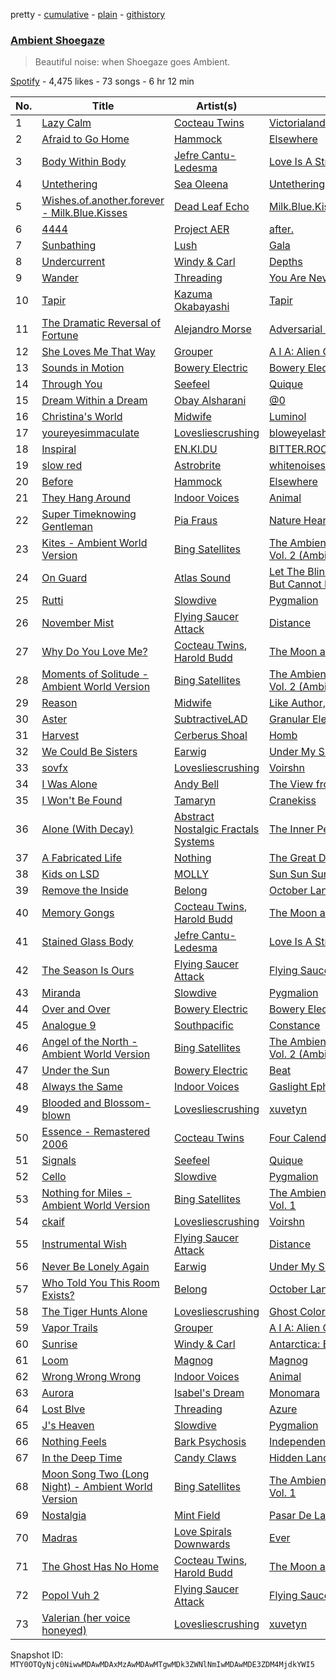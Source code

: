 pretty - [cumulative](/playlists/cumulative/37i9dQZF1DWYIlyW5yvFjI.md) - [plain](/playlists/plain/37i9dQZF1DWYIlyW5yvFjI) - [githistory](https://github.githistory.xyz/mackorone/spotify-playlist-archive/blob/main/playlists/plain/37i9dQZF1DWYIlyW5yvFjI)

### [Ambient Shoegaze](https://open.spotify.com/playlist/37i9dQZF1DWYIlyW5yvFjI)

> Beautiful noise: when Shoegaze goes Ambient.

[Spotify](https://open.spotify.com/user/spotify) - 4,475 likes - 73 songs - 6 hr 12 min

| No. | Title | Artist(s) | Album | Length |
|---|---|---|---|---|
| 1 | [Lazy Calm](https://open.spotify.com/track/6MWnAibO1HAEhlrHoH1kNi) | [Cocteau Twins](https://open.spotify.com/artist/5Wabl1lPdNOeIn0SQ5A1mp) | [Victorialand](https://open.spotify.com/album/6dFmNBt5ZLbaqf7PCtuvUv) | 6:34 |
| 2 | [Afraid to Go Home](https://open.spotify.com/track/4gviL1nTvv8DPRxR9U6o7E) | [Hammock](https://open.spotify.com/artist/0VOR7Ie9xUSb45fzIIVJQ1) | [Elsewhere](https://open.spotify.com/album/4Qlt9lQidbI8GC2Kvuy4ZF) | 3:59 |
| 3 | [Body Within Body](https://open.spotify.com/track/3aey9i2dPEUCyaQ9HXxiZy) | [Jefre Cantu\-Ledesma](https://open.spotify.com/artist/5MqgtmMdtrsZIQpZzLhpX5) | [Love Is A Stream](https://open.spotify.com/album/0PeiGSI11Ym2KeXhIYjtf5) | 2:27 |
| 4 | [Untethering](https://open.spotify.com/track/2qwUHXTpXXDGuCpjbssBdQ) | [Sea Oleena](https://open.spotify.com/artist/4WnK1atCqqiU7DRaOChhKP) | [Untethering](https://open.spotify.com/album/7pQyhMhsJvmpghevCKZnhw) | 6:58 |
| 5 | [Wishes.of.another.forever \- Milk.Blue.Kisses](https://open.spotify.com/track/2RJFuXs13fCIsoH8sWbUHU) | [Dead Leaf Echo](https://open.spotify.com/artist/01LMQqIUwK08rW4L9pevlH) | [Milk.Blue.Kisses.And.Whalebone.Wishes](https://open.spotify.com/album/6qVYgHgrdEW7wlGm9MlUvX) | 3:32 |
| 6 | [4444](https://open.spotify.com/track/4EpREwI7WsRyihf9R46Lkn) | [Project AER](https://open.spotify.com/artist/0iMWUBpWAGKAenBVePrZFP) | [after.](https://open.spotify.com/album/0lySn87GZkkmgPOInrnuC2) | 5:09 |
| 7 | [Sunbathing](https://open.spotify.com/track/0Mx4zIk3PqzD8Fne4KSssM) | [Lush](https://open.spotify.com/artist/3ysp8GwsheDcBxP9q65lBg) | [Gala](https://open.spotify.com/album/1UBjGsLtSkSMHlBkCc2OI4) | 3:11 |
| 8 | [Undercurrent](https://open.spotify.com/track/6Qyy9fqDBBZyl90snerjl0) | [Windy & Carl](https://open.spotify.com/artist/6qNSgOBq7aNMSUh1lxUhYq) | [Depths](https://open.spotify.com/album/4N2itOeznvkwIysfQVjGP1) | 4:41 |
| 9 | [Wander](https://open.spotify.com/track/2d3Mr1U4jskIPwxj4OV5ut) | [Threading](https://open.spotify.com/artist/4IuvDi4ag4P9pPehjdY4dm) | [You Are Never Enough](https://open.spotify.com/album/3lBNc4MA6kiW7wNeFoTy7j) | 2:20 |
| 10 | [Tapir](https://open.spotify.com/track/65L1bYGDGVWBQT1mWL1kYa) | [Kazuma Okabayashi](https://open.spotify.com/artist/5wERxGUf4rAPnGdfLDrewa) | [Tapir](https://open.spotify.com/album/1irDXGPlQ4AjsrMGepCbKG) | 4:03 |
| 11 | [The Dramatic Reversal of Fortune](https://open.spotify.com/track/5dIbqMF9JA3ByO4hLehLHQ) | [Alejandro Morse](https://open.spotify.com/artist/1aCABCUNTciYIqotcWSry6) | [Adversarial Policies](https://open.spotify.com/album/62Bv4Qi83NM7q3F9bXoCDm) | 8:10 |
| 12 | [She Loves Me That Way](https://open.spotify.com/track/6SAtmwkARP0M3BF11EsVqy) | [Grouper](https://open.spotify.com/artist/31uyAcnY0kjjKKIQZMKX4i) | [A I A: Alien Observer](https://open.spotify.com/album/4Z1BFX1oBckY8bhGEWMYmi) | 8:34 |
| 13 | [Sounds in Motion](https://open.spotify.com/track/0YQGool1LGn9toWTigX9RX) | [Bowery Electric](https://open.spotify.com/artist/6a27jEzxHDgONdmADAGcej) | [Bowery Electric](https://open.spotify.com/album/0TkVShVL8Jnt7TWaOSPj0V) | 3:01 |
| 14 | [Through You](https://open.spotify.com/track/1WyfKeDIt4sJt2MpE81fN8) | [Seefeel](https://open.spotify.com/artist/0jyH4jtanxaysaxwDVhR6f) | [Quique](https://open.spotify.com/album/3r5NrFdXR5yr4HgVoTtklt) | 5:48 |
| 15 | [Dream Within a Dream](https://open.spotify.com/track/1eoJKUTvQQgOn7po5g3yju) | [Obay Alsharani](https://open.spotify.com/artist/41rKw6IAMgfQ3g41byDtwH) | [@0](https://open.spotify.com/album/0lzZgKs9XvoMHjPpBLWYA3) | 4:48 |
| 16 | [Christina's World](https://open.spotify.com/track/2RvCoSz9wUlDIiSymOuLf4) | [Midwife](https://open.spotify.com/artist/5vjIHa1u3TnOlDvVDR9qQa) | [Luminol](https://open.spotify.com/album/4bga9m78vaVd0aXbUpfcHa) | 4:20 |
| 17 | [youreyesimmaculate](https://open.spotify.com/track/6AAHrly84tTY3hVufCByxr) | [Lovesliescrushing](https://open.spotify.com/artist/06yvjjrPokJGC66DzFfCkF) | [bloweyelashwish](https://open.spotify.com/album/6BG7NoX84aiRFWseVIS8eA) | 4:19 |
| 18 | [Inspiral](https://open.spotify.com/track/2g5wSGjYZB8gMGMgyKuVd8) | [EN.KI.DU](https://open.spotify.com/artist/1dZP0pipirizLq80zTSSBE) | [BITTER.ROOT](https://open.spotify.com/album/2LIZdIGqsOqJ9w31QHLAe4) | 4:36 |
| 19 | [slow red](https://open.spotify.com/track/0SrPlbUxnu6PxNCpFqPzb3) | [Astrobrite](https://open.spotify.com/artist/1nerWM6ECWXUcvDgGtBLcJ) | [whitenoisesuperstar](https://open.spotify.com/album/72Jm0PgBSIbCSp6tbsb4Ho) | 3:26 |
| 20 | [Before](https://open.spotify.com/track/36HuznTUxRCiEyf4NgRswn) | [Hammock](https://open.spotify.com/artist/0VOR7Ie9xUSb45fzIIVJQ1) | [Elsewhere](https://open.spotify.com/album/4Qlt9lQidbI8GC2Kvuy4ZF) | 3:23 |
| 21 | [They Hang Around](https://open.spotify.com/track/020zR0WTozG8RVfaZjyDcp) | [Indoor Voices](https://open.spotify.com/artist/6D56w3oYBWaQWjAfhJKUhK) | [Animal](https://open.spotify.com/album/5pdtKsFu8C9krpD14lmVWp) | 4:25 |
| 22 | [Super Timeknowing Gentleman](https://open.spotify.com/track/6RgA0Bs2Fzt3LfXEcdFiNq) | [Pia Fraus](https://open.spotify.com/artist/15cjYStG6SRmTS9d5wNVxT) | [Nature Heart Software](https://open.spotify.com/album/25NpVtdgL29klIrre3mion) | 2:23 |
| 23 | [Kites \- Ambient World Version](https://open.spotify.com/track/1n6G7XsgJlem2gmHi7wz6t) | [Bing Satellites](https://open.spotify.com/artist/0K6ADYj3sxtqPrqyTq400i) | [The Ambient World of Bing Satellites, Vol\. 2 \(Ambient World Version\)](https://open.spotify.com/album/5lGytwtFhT25XEOnAengTU) | 4:18 |
| 24 | [On Guard](https://open.spotify.com/track/6nsOyNw5N4IZ6K37QFKvqH) | [Atlas Sound](https://open.spotify.com/artist/3kGhAL9j1WyNjNkWTRQd8T) | [Let The Blind Lead Those Who Can See But Cannot Feel](https://open.spotify.com/album/49zrTjgVrpT0vC4YBAY4q3) | 3:40 |
| 25 | [Rutti](https://open.spotify.com/track/03wpSoF5jgbHyVcrdvL9t1) | [Slowdive](https://open.spotify.com/artist/72X6FHxaShda0XeQw3vbeF) | [Pygmalion](https://open.spotify.com/album/7n7VUw9XFam4zMT7zn99tq) | 10:06 |
| 26 | [November Mist](https://open.spotify.com/track/2Upi0w32GEn3fK8DvdAZvn) | [Flying Saucer Attack](https://open.spotify.com/artist/336fB3AJgK8AvHX5bD8d9A) | [Distance](https://open.spotify.com/album/74ZkZnZe0M4M3xwkTgTf81) | 5:00 |
| 27 | [Why Do You Love Me?](https://open.spotify.com/track/6mnDez8mWJqlTyp6GjCKKR) | [Cocteau Twins](https://open.spotify.com/artist/5Wabl1lPdNOeIn0SQ5A1mp), [Harold Budd](https://open.spotify.com/artist/3uOCouLFR4bVx0XeiQJSbl) | [The Moon and the Melodies](https://open.spotify.com/album/5v2I3i4RPD8T1XV0pjvPNo) | 4:51 |
| 28 | [Moments of Solitude \- Ambient World Version](https://open.spotify.com/track/5qoHYWgESM6RtH0ugaisgC) | [Bing Satellites](https://open.spotify.com/artist/0K6ADYj3sxtqPrqyTq400i) | [The Ambient World of Bing Satellites, Vol\. 2 \(Ambient World Version\)](https://open.spotify.com/album/5lGytwtFhT25XEOnAengTU) | 8:39 |
| 29 | [Reason](https://open.spotify.com/track/1dLIjycI4ac6txLjnvdnMD) | [Midwife](https://open.spotify.com/artist/5vjIHa1u3TnOlDvVDR9qQa) | [Like Author, Like Daughter](https://open.spotify.com/album/5RQRwaL260xB7XNuVdyzyC) | 5:03 |
| 30 | [Aster](https://open.spotify.com/track/7hr4M5Rpac4pcWTJm48k2V) | [SubtractiveLAD](https://open.spotify.com/artist/3EhLkPpzlO2zkJZEmW9rkw) | [Granular Electric Guitar](https://open.spotify.com/album/7LJXWcUg5fB0Y71zKqnFLy) | 4:18 |
| 31 | [Harvest](https://open.spotify.com/track/6HeygAsnExU9HWTdQHW0Lx) | [Cerberus Shoal](https://open.spotify.com/artist/27EdOK5I704Ag4MR0SaEeM) | [Homb](https://open.spotify.com/album/09XlXpT9g7qziByRBCSgwr) | 6:41 |
| 32 | [We Could Be Sisters](https://open.spotify.com/track/2Zk5qPjHCiKZzpNvGKEHN1) | [Earwig](https://open.spotify.com/artist/78NksjxycSNgUfmuO88KLO) | [Under My Skin I Am Laughing](https://open.spotify.com/album/1nrrTtAGX9pNLfOrCLgrJH) | 5:10 |
| 33 | [sovfx](https://open.spotify.com/track/3xqTSrrpVIj66VZtin03oj) | [Lovesliescrushing](https://open.spotify.com/artist/06yvjjrPokJGC66DzFfCkF) | [Voirshn](https://open.spotify.com/album/2T0luu0TDaGbKfKVvQiWQW) | 3:40 |
| 34 | [I Was Alone](https://open.spotify.com/track/3hHPtJtFeXmkOCmx1Q3hqo) | [Andy Bell](https://open.spotify.com/artist/0DCLBHSfbqLoGK3ikLGPxc) | [The View from Halfway Down](https://open.spotify.com/album/2Xt22gwrtjMKQQAayKbw4R) | 6:45 |
| 35 | [I Won't Be Found](https://open.spotify.com/track/2auPtdvhEv2yjVmtF5qJQv) | [Tamaryn](https://open.spotify.com/artist/3TdVTSmMfLh55VrJDUpIQ2) | [Cranekiss](https://open.spotify.com/album/4CqCllNfTRGzCU40bx07Nt) | 3:17 |
| 36 | [Alone \(With Decay\)](https://open.spotify.com/track/4QWe3Gk7lzF3OJV9EkUEZO) | [Abstract Nostalgic Fractals Systems](https://open.spotify.com/artist/5YPWufySg36Pm9luSa6JoC) | [The Inner Peace](https://open.spotify.com/album/0F4RBF6v5UWBke5jkVTcjj) | 4:52 |
| 37 | [A Fabricated Life](https://open.spotify.com/track/4yIUZfyWZ5T6NiiV0khwzw) | [Nothing](https://open.spotify.com/artist/60mqEPQp1eNjuwt1Z4yL4J) | [The Great Dismal](https://open.spotify.com/album/0LKwC9p0PLomstKm9Y0nt3) | 5:46 |
| 38 | [Kids on LSD](https://open.spotify.com/track/44WLW50oOs9T9CuYMciM7g) | [MOLLY](https://open.spotify.com/artist/2ueChRFdpz3p8qhU9CJfY6) | [Sun Sun Sun](https://open.spotify.com/album/69XK2K8YOnPVrpG6nzMXtU) | 5:51 |
| 39 | [Remove the Inside](https://open.spotify.com/track/6l2qdqdu5CNKYTCB4rUaB0) | [Belong](https://open.spotify.com/artist/3c5PAcbkeFrbWUp42FaBkW) | [October Language](https://open.spotify.com/album/46wQzr2LD5SXpMY38a3e0r) | 5:59 |
| 40 | [Memory Gongs](https://open.spotify.com/track/1AIAZEGLCQ4Y6oSnsjqOYD) | [Cocteau Twins](https://open.spotify.com/artist/5Wabl1lPdNOeIn0SQ5A1mp), [Harold Budd](https://open.spotify.com/artist/3uOCouLFR4bVx0XeiQJSbl) | [The Moon and the Melodies](https://open.spotify.com/album/5v2I3i4RPD8T1XV0pjvPNo) | 7:27 |
| 41 | [Stained Glass Body](https://open.spotify.com/track/395kkfqRukDVft9bfzpJ7V) | [Jefre Cantu\-Ledesma](https://open.spotify.com/artist/5MqgtmMdtrsZIQpZzLhpX5) | [Love Is A Stream](https://open.spotify.com/album/0PeiGSI11Ym2KeXhIYjtf5) | 5:28 |
| 42 | [The Season Is Ours](https://open.spotify.com/track/3hrQRMTzzA4HCeP9qseSY2) | [Flying Saucer Attack](https://open.spotify.com/artist/336fB3AJgK8AvHX5bD8d9A) | [Flying Saucer Attack](https://open.spotify.com/album/61unsjt9ZxVSYLNEtFxe0Q) | 4:21 |
| 43 | [Miranda](https://open.spotify.com/track/09up4LZcf0qLctrA9hJDyV) | [Slowdive](https://open.spotify.com/artist/72X6FHxaShda0XeQw3vbeF) | [Pygmalion](https://open.spotify.com/album/7n7VUw9XFam4zMT7zn99tq) | 4:49 |
| 44 | [Over and Over](https://open.spotify.com/track/2TICyJrSvoSXzMoFyJCu3l) | [Bowery Electric](https://open.spotify.com/artist/6a27jEzxHDgONdmADAGcej) | [Bowery Electric](https://open.spotify.com/album/0TkVShVL8Jnt7TWaOSPj0V) | 2:30 |
| 45 | [Analogue 9](https://open.spotify.com/track/40QeFGvi1JD4Wx0WGBLUwG) | [Southpacific](https://open.spotify.com/artist/5eeXcEsflXi3q0GiIw1mCL) | [Constance](https://open.spotify.com/album/4w29IA02Wl4V54uD8bXbry) | 5:33 |
| 46 | [Angel of the North \- Ambient World Version](https://open.spotify.com/track/3rAGUmYFPCTTe6lxiciLr0) | [Bing Satellites](https://open.spotify.com/artist/0K6ADYj3sxtqPrqyTq400i) | [The Ambient World of Bing Satellites, Vol\. 2 \(Ambient World Version\)](https://open.spotify.com/album/5lGytwtFhT25XEOnAengTU) | 9:07 |
| 47 | [Under the Sun](https://open.spotify.com/track/4rjKvGbEHDPT9352LU5Sxw) | [Bowery Electric](https://open.spotify.com/artist/6a27jEzxHDgONdmADAGcej) | [Beat](https://open.spotify.com/album/6jbGBeBtwD05O0EV9RFjlC) | 3:32 |
| 48 | [Always the Same](https://open.spotify.com/track/5WvdYgEJaXs1rQ3HCHharT) | [Indoor Voices](https://open.spotify.com/artist/6D56w3oYBWaQWjAfhJKUhK) | [Gaslight Ephemera](https://open.spotify.com/album/7LX12xt3i8XgtrO1po951K) | 5:09 |
| 49 | [Blooded and Blossom\-blown](https://open.spotify.com/track/15x9WXAz8YHrGfibgsirdN) | [Lovesliescrushing](https://open.spotify.com/artist/06yvjjrPokJGC66DzFfCkF) | [xuvetyn](https://open.spotify.com/album/2LkJyutWxt9P2DKs24kzS0) | 6:07 |
| 50 | [Essence \- Remastered 2006](https://open.spotify.com/track/11Lg1kcLZoolR3L28OIbZ7) | [Cocteau Twins](https://open.spotify.com/artist/5Wabl1lPdNOeIn0SQ5A1mp) | [Four Calender Cafe](https://open.spotify.com/album/7y86FI2Dk9UjNjfIieWyvX) | 3:01 |
| 51 | [Signals](https://open.spotify.com/track/1qnyUXmLgN9Se3ZUMXDS8G) | [Seefeel](https://open.spotify.com/artist/0jyH4jtanxaysaxwDVhR6f) | [Quique](https://open.spotify.com/album/3r5NrFdXR5yr4HgVoTtklt) | 5:47 |
| 52 | [Cello](https://open.spotify.com/track/2xuMKDZ3RJj0CWpKSReVpm) | [Slowdive](https://open.spotify.com/artist/72X6FHxaShda0XeQw3vbeF) | [Pygmalion](https://open.spotify.com/album/7n7VUw9XFam4zMT7zn99tq) | 1:33 |
| 53 | [Nothing for Miles \- Ambient World Version](https://open.spotify.com/track/1IC6ukCBTES8duMQL8KFxJ) | [Bing Satellites](https://open.spotify.com/artist/0K6ADYj3sxtqPrqyTq400i) | [The Ambient World of Bing Satellites, Vol\. 1](https://open.spotify.com/album/76QJkMYDLp1iuZFerz6NsT) | 3:30 |
| 54 | [ckaif](https://open.spotify.com/track/4c3bGtiP0Q8bUOQQzcvtyT) | [Lovesliescrushing](https://open.spotify.com/artist/06yvjjrPokJGC66DzFfCkF) | [Voirshn](https://open.spotify.com/album/2T0luu0TDaGbKfKVvQiWQW) | 5:16 |
| 55 | [Instrumental Wish](https://open.spotify.com/track/66Id4olJILNzphttpuqjHn) | [Flying Saucer Attack](https://open.spotify.com/artist/336fB3AJgK8AvHX5bD8d9A) | [Distance](https://open.spotify.com/album/74ZkZnZe0M4M3xwkTgTf81) | 6:41 |
| 56 | [Never Be Lonely Again](https://open.spotify.com/track/2Yh2n2WyItvYdQ9mANUcug) | [Earwig](https://open.spotify.com/artist/78NksjxycSNgUfmuO88KLO) | [Under My Skin I Am Laughing](https://open.spotify.com/album/1nrrTtAGX9pNLfOrCLgrJH) | 5:56 |
| 57 | [Who Told You This Room Exists?](https://open.spotify.com/track/6mTzUqZvb9wq9LLMx7p3LP) | [Belong](https://open.spotify.com/artist/3c5PAcbkeFrbWUp42FaBkW) | [October Language](https://open.spotify.com/album/46wQzr2LD5SXpMY38a3e0r) | 5:05 |
| 58 | [The Tiger Hunts Alone](https://open.spotify.com/track/60o0CpsHh3zwudJA4teKln) | [Lovesliescrushing](https://open.spotify.com/artist/06yvjjrPokJGC66DzFfCkF) | [Ghost Colored Halo](https://open.spotify.com/album/00zkasQySDlLDFbpH8AJgX) | 5:54 |
| 59 | [Vapor Trails](https://open.spotify.com/track/47JKSnbM992KC8rZ2wph0e) | [Grouper](https://open.spotify.com/artist/31uyAcnY0kjjKKIQZMKX4i) | [A I A: Alien Observer](https://open.spotify.com/album/4Z1BFX1oBckY8bhGEWMYmi) | 9:04 |
| 60 | [Sunrise](https://open.spotify.com/track/4ICvDl03lQOVwJq9WVFVc5) | [Windy & Carl](https://open.spotify.com/artist/6qNSgOBq7aNMSUh1lxUhYq) | [Antarctica: Bliss Out v.2](https://open.spotify.com/album/5hMi6ouwcemUnLYdBBWDlg) | 8:33 |
| 61 | [Loom](https://open.spotify.com/track/7quGT1IG0GmqkUvHRJLJxn) | [Magnog](https://open.spotify.com/artist/1GGb0FEPX1916AUY6TgOdg) | [Magnog](https://open.spotify.com/album/4v7iaDR4bmA5sfwGHy1zTS) | 5:56 |
| 62 | [Wrong Wrong Wrong](https://open.spotify.com/track/5v8wrt6ALeKvDMzXPmh9QS) | [Indoor Voices](https://open.spotify.com/artist/6D56w3oYBWaQWjAfhJKUhK) | [Animal](https://open.spotify.com/album/5pdtKsFu8C9krpD14lmVWp) | 4:01 |
| 63 | [Aurora](https://open.spotify.com/track/68cxBHirhSPFBghFHby14Z) | [Isabel's Dream](https://open.spotify.com/artist/5IpYJbjCu8zfDTRh2nycLv) | [Monomara](https://open.spotify.com/album/4pYxJbFch0oz6g0hcNazUD) | 4:15 |
| 64 | [Lost Blve](https://open.spotify.com/track/3wxQwokHloPLk7GZUNaEVe) | [Threading](https://open.spotify.com/artist/4IuvDi4ag4P9pPehjdY4dm) | [Azure](https://open.spotify.com/album/2cM9rbmowtv1wmlQvooU4Y) | 3:12 |
| 65 | [J's Heaven](https://open.spotify.com/track/5DBhB05IwvrJLWa0hDOCr0) | [Slowdive](https://open.spotify.com/artist/72X6FHxaShda0XeQw3vbeF) | [Pygmalion](https://open.spotify.com/album/7n7VUw9XFam4zMT7zn99tq) | 6:45 |
| 66 | [Nothing Feels](https://open.spotify.com/track/5Fh8cDDnaqBh4OdPVxTRy5) | [Bark Psychosis](https://open.spotify.com/artist/0QwH5InvCwfL4UbYkjP9pi) | [Independency](https://open.spotify.com/album/4zqafk4ArPv6FjqqS7ZlKp) | 3:43 |
| 67 | [In the Deep Time](https://open.spotify.com/track/1L2emhe76uRqYcfW0huuA2) | [Candy Claws](https://open.spotify.com/artist/34Xay0uKsALHCrn5LkrYeh) | [Hidden Lands](https://open.spotify.com/album/1nPQ7vnX6NJZCfhHJQqUL0) | 6:58 |
| 68 | [Moon Song Two \(Long Night\) \- Ambient World Version](https://open.spotify.com/track/5nyj4UCNZMlw9ZuJm6XFuY) | [Bing Satellites](https://open.spotify.com/artist/0K6ADYj3sxtqPrqyTq400i) | [The Ambient World of Bing Satellites, Vol\. 1](https://open.spotify.com/album/76QJkMYDLp1iuZFerz6NsT) | 1:37 |
| 69 | [Nostalgia](https://open.spotify.com/track/0eekgHF7TWBufJLyNdiQSZ) | [Mint Field](https://open.spotify.com/artist/3okJi6oq87Mwx0VzywmMgz) | [Pasar De Las Luces](https://open.spotify.com/album/3c4vVEDCHzxdz6xG5CZztk) | 2:08 |
| 70 | [Madras](https://open.spotify.com/track/1qonmVNS6e8Ctec0iPqTqD) | [Love Spirals Downwards](https://open.spotify.com/artist/2REmfbf3d1N9lOuULAYihA) | [Ever](https://open.spotify.com/album/5xnob4RxNiFr2FPvjO1mla) | 6:10 |
| 71 | [The Ghost Has No Home](https://open.spotify.com/track/0rtfF7pfVYD5nvBQ1mPRsD) | [Cocteau Twins](https://open.spotify.com/artist/5Wabl1lPdNOeIn0SQ5A1mp), [Harold Budd](https://open.spotify.com/artist/3uOCouLFR4bVx0XeiQJSbl) | [The Moon and the Melodies](https://open.spotify.com/album/5v2I3i4RPD8T1XV0pjvPNo) | 7:35 |
| 72 | [Popol Vuh 2](https://open.spotify.com/track/7uIEEymPrIjXZykQQGyhXt) | [Flying Saucer Attack](https://open.spotify.com/artist/336fB3AJgK8AvHX5bD8d9A) | [Flying Saucer Attack](https://open.spotify.com/album/61unsjt9ZxVSYLNEtFxe0Q) | 5:01 |
| 73 | [Valerian \(her voice honeyed\)](https://open.spotify.com/track/2kMIvpGaR9R029KX6CTIci) | [Lovesliescrushing](https://open.spotify.com/artist/06yvjjrPokJGC66DzFfCkF) | [xuvetyn](https://open.spotify.com/album/2LkJyutWxt9P2DKs24kzS0) | 5:58 |

Snapshot ID: `MTY0OTQyNjc0NiwwMDAwMDAxMzAwMDAwMTgwMDk3ZWNlNmIwMDAwMDE3ZDM4MjdkYWI5`
